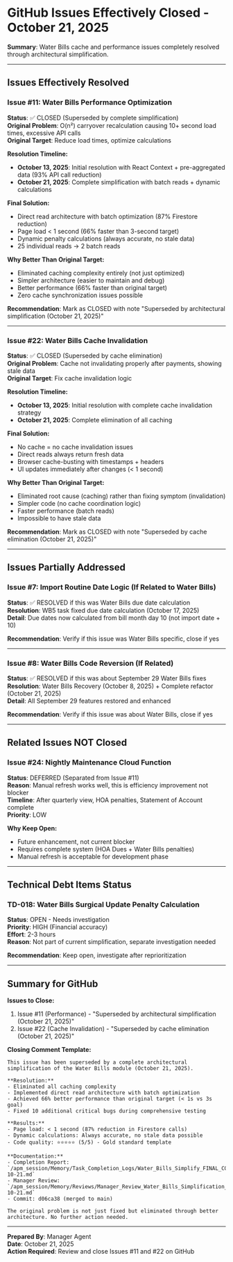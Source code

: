 # GitHub Issues Effectively Closed - October 21, 2025

**Summary**: Water Bills cache and performance issues completely resolved through architectural simplification.

---

## Issues Effectively Resolved

### Issue #11: Water Bills Performance Optimization
**Status**: ✅ CLOSED (Superseded by complete simplification)  
**Original Problem**: O(n²) carryover recalculation causing 10+ second load times, excessive API calls  
**Original Target**: Reduce load times, optimize calculations

**Resolution Timeline:**
- **October 13, 2025**: Initial resolution with React Context + pre-aggregated data (93% API call reduction)
- **October 21, 2025**: Complete simplification with batch reads + dynamic calculations

**Final Solution:**
- Direct read architecture with batch optimization (87% Firestore reduction)
- Page load < 1 second (66% faster than 3-second target)
- Dynamic penalty calculations (always accurate, no stale data)
- 25 individual reads → 2 batch reads

**Why Better Than Original Target:**
- Eliminated caching complexity entirely (not just optimized)
- Simpler architecture (easier to maintain and debug)
- Better performance (66% faster than original target)
- Zero cache synchronization issues possible

**Recommendation**: Mark as CLOSED with note "Superseded by architectural simplification (October 21, 2025)"

---

### Issue #22: Water Bills Cache Invalidation
**Status**: ✅ CLOSED (Superseded by cache elimination)  
**Original Problem**: Cache not invalidating properly after payments, showing stale data  
**Original Target**: Fix cache invalidation logic

**Resolution Timeline:**
- **October 13, 2025**: Initial resolution with complete cache invalidation strategy
- **October 21, 2025**: Complete elimination of all caching

**Final Solution:**
- No cache = no cache invalidation issues
- Direct reads always return fresh data
- Browser cache-busting with timestamps + headers
- UI updates immediately after changes (< 1 second)

**Why Better Than Original Target:**
- Eliminated root cause (caching) rather than fixing symptom (invalidation)
- Simpler code (no cache coordination logic)
- Faster performance (batch reads)
- Impossible to have stale data

**Recommendation**: Mark as CLOSED with note "Superseded by cache elimination (October 21, 2025)"

---

## Issues Partially Addressed

### Issue #7: Import Routine Date Logic (If Related to Water Bills)
**Status**: ✅ RESOLVED if this was Water Bills due date calculation  
**Resolution**: WB5 task fixed due date calculation (October 17, 2025)  
**Detail**: Due dates now calculated from bill month day 10 (not import date + 10)

**Recommendation**: Verify if this issue was Water Bills specific, close if yes

---

### Issue #8: Water Bills Code Reversion (If Related)
**Status**: ✅ RESOLVED if this was about September 29 Water Bills fixes  
**Resolution**: Water Bills Recovery (October 8, 2025) + Complete refactor (October 21, 2025)  
**Detail**: All September 29 features restored and enhanced

**Recommendation**: Verify if this issue was about Water Bills, close if yes

---

## Related Issues NOT Closed

### Issue #24: Nightly Maintenance Cloud Function
**Status**: DEFERRED (Separated from Issue #11)  
**Reason**: Manual refresh works well, this is efficiency improvement not blocker  
**Timeline**: After quarterly view, HOA penalties, Statement of Account complete  
**Priority**: LOW

**Why Keep Open:**
- Future enhancement, not current blocker
- Requires complete system (HOA Dues + Water Bills penalties)
- Manual refresh is acceptable for development phase

---

## Technical Debt Items Status

### TD-018: Water Bills Surgical Update Penalty Calculation
**Status**: OPEN - Needs investigation  
**Priority**: HIGH (Financial accuracy)  
**Effort**: 2-3 hours  
**Reason**: Not part of current simplification, separate investigation needed

**Recommendation**: Keep open, investigate after reprioritization

---

## Summary for GitHub

**Issues to Close:**
1. Issue #11 (Performance) - "Superseded by architectural simplification (October 21, 2025)"
2. Issue #22 (Cache Invalidation) - "Superseded by cache elimination (October 21, 2025)"

**Closing Comment Template:**

```
This issue has been superseded by a complete architectural simplification of the Water Bills module (October 21, 2025).

**Resolution:**
- Eliminated all caching complexity
- Implemented direct read architecture with batch optimization
- Achieved 66% better performance than original target (< 1s vs 3s goal)
- Fixed 10 additional critical bugs during comprehensive testing

**Results:**
- Page load: < 1 second (87% reduction in Firestore calls)
- Dynamic calculations: Always accurate, no stale data possible
- Code quality: ⭐⭐⭐⭐⭐ (5/5) - Gold standard template

**Documentation:**
- Completion Report: `/apm_session/Memory/Task_Completion_Logs/Water_Bills_Simplify_FINAL_COMPLETION_2025-10-21.md`
- Manager Review: `/apm_session/Memory/Reviews/Manager_Review_Water_Bills_Simplification_2025-10-21.md`
- Commit: d06ca38 (merged to main)

The original problem is not just fixed but eliminated through better architecture. No further action needed.
```

---

**Prepared By**: Manager Agent  
**Date**: October 21, 2025  
**Action Required**: Review and close Issues #11 and #22 on GitHub

